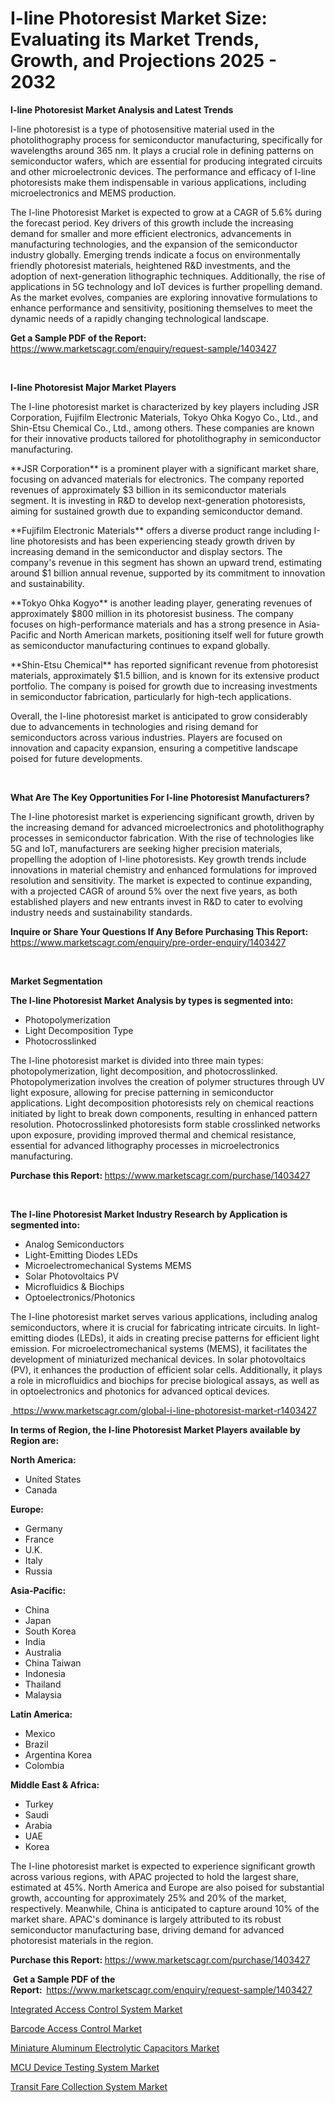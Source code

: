 <p><h1>I-line Photoresist Market Size: Evaluating its Market Trends, Growth, and Projections 2025 - 2032</h1></p><p><strong>I-line Photoresist Market Analysis and Latest Trends</strong></p>
<p><p>I-line photoresist is a type of photosensitive material used in the photolithography process for semiconductor manufacturing, specifically for wavelengths around 365 nm. It plays a crucial role in defining patterns on semiconductor wafers, which are essential for producing integrated circuits and other microelectronic devices. The performance and efficacy of I-line photoresists make them indispensable in various applications, including microelectronics and MEMS production.</p><p>The I-line Photoresist Market is expected to grow at a CAGR of 5.6% during the forecast period. Key drivers of this growth include the increasing demand for smaller and more efficient electronics, advancements in manufacturing technologies, and the expansion of the semiconductor industry globally. Emerging trends indicate a focus on environmentally friendly photoresist materials, heightened R&D investments, and the adoption of next-generation lithographic techniques. Additionally, the rise of applications in 5G technology and IoT devices is further propelling demand. As the market evolves, companies are exploring innovative formulations to enhance performance and sensitivity, positioning themselves to meet the dynamic needs of a rapidly changing technological landscape.</p></p>
<p><strong>Get a Sample PDF of the Report:&nbsp;</strong> <a href="https://www.marketscagr.com/enquiry/request-sample/1403427?utm_campaign=1848&utm_medium=2&utm_source=Github&utm_content=ia&utm_term=28032025&utm_id=i-line-photoresist">https://www.marketscagr.com/enquiry/request-sample/1403427</a></p>
<p>&nbsp;</p>
<p><strong>I-line Photoresist Major Market Players</strong></p>
<p><p>The I-line photoresist market is characterized by key players including JSR Corporation, Fujifilm Electronic Materials, Tokyo Ohka Kogyo Co., Ltd., and Shin-Etsu Chemical Co., Ltd., among others. These companies are known for their innovative products tailored for photolithography in semiconductor manufacturing.</p><p>**JSR Corporation** is a prominent player with a significant market share, focusing on advanced materials for electronics. The company reported revenues of approximately $3 billion in its semiconductor materials segment. It is investing in R&D to develop next-generation photoresists, aiming for sustained growth due to expanding semiconductor demand.</p><p>**Fujifilm Electronic Materials** offers a diverse product range including I-line photoresists and has been experiencing steady growth driven by increasing demand in the semiconductor and display sectors. The company's revenue in this segment has shown an upward trend, estimating around $1 billion annual revenue, supported by its commitment to innovation and sustainability.</p><p>**Tokyo Ohka Kogyo** is another leading player, generating revenues of approximately $800 million in its photoresist business. The company focuses on high-performance materials and has a strong presence in Asia-Pacific and North American markets, positioning itself well for future growth as semiconductor manufacturing continues to expand globally.</p><p>**Shin-Etsu Chemical** has reported significant revenue from photoresist materials, approximately $1.5 billion, and is known for its extensive product portfolio. The company is poised for growth due to increasing investments in semiconductor fabrication, particularly for high-tech applications.</p><p>Overall, the I-line photoresist market is anticipated to grow considerably due to advancements in technologies and rising demand for semiconductors across various industries. Players are focused on innovation and capacity expansion, ensuring a competitive landscape poised for future developments.</p></p>
<p>&nbsp;</p>
<p><strong>What Are The Key Opportunities For I-line Photoresist Manufacturers?</strong></p>
<p><p>The I-line photoresist market is experiencing significant growth, driven by the increasing demand for advanced microelectronics and photolithography processes in semiconductor fabrication. With the rise of technologies like 5G and IoT, manufacturers are seeking higher precision materials, propelling the adoption of I-line photoresists. Key growth trends include innovations in material chemistry and enhanced formulations for improved resolution and sensitivity. The market is expected to continue expanding, with a projected CAGR of around 5% over the next five years, as both established players and new entrants invest in R&D to cater to evolving industry needs and sustainability standards.</p></p>
<p><strong>Inquire or Share Your Questions If Any Before Purchasing This Report:</strong> <a href="https://www.marketscagr.com/enquiry/pre-order-enquiry/1403427?utm_campaign=1848&utm_medium=2&utm_source=Github&utm_content=ia&utm_term=28032025&utm_id=i-line-photoresist">https://www.marketscagr.com/enquiry/pre-order-enquiry/1403427</a></p>
<p>&nbsp;</p>
<p><strong>Market Segmentation</strong></p>
<p><strong>The I-line Photoresist Market Analysis by types is segmented into:</strong></p>
<p><ul><li>Photopolymerization</li><li>Light Decomposition Type</li><li>Photocrosslinked</li></ul></p>
<p><p>The I-line photoresist market is divided into three main types: photopolymerization, light decomposition, and photocrosslinked. Photopolymerization involves the creation of polymer structures through UV light exposure, allowing for precise patterning in semiconductor applications. Light decomposition photoresists rely on chemical reactions initiated by light to break down components, resulting in enhanced pattern resolution. Photocrosslinked photoresists form stable crosslinked networks upon exposure, providing improved thermal and chemical resistance, essential for advanced lithography processes in microelectronics manufacturing.</p></p>
<p><strong>Purchase this Report:&nbsp;</strong><a href="https://www.marketscagr.com/purchase/1403427?utm_campaign=1848&utm_medium=2&utm_source=Github&utm_content=ia&utm_term=28032025&utm_id=i-line-photoresist">https://www.marketscagr.com/purchase/1403427</a></p>
<p>&nbsp;</p>
<p><strong>The I-line Photoresist Market Industry Research by Application is segmented into:</strong></p>
<p><ul><li>Analog Semiconductors</li><li>Light-Emitting Diodes LEDs</li><li>Microelectromechanical Systems MEMS</li><li>Solar Photovoltaics PV</li><li>Microfluidics & Biochips</li><li>Optoelectronics/Photonics</li></ul></p>
<p><p>The I-line photoresist market serves various applications, including analog semiconductors, where it is crucial for fabricating intricate circuits. In light-emitting diodes (LEDs), it aids in creating precise patterns for efficient light emission. For microelectromechanical systems (MEMS), it facilitates the development of miniaturized mechanical devices. In solar photovoltaics (PV), it enhances the production of efficient solar cells. Additionally, it plays a role in microfluidics and biochips for precise biological assays, as well as in optoelectronics and photonics for advanced optical devices.</p></p>
<p><a href="https://www.marketscagr.com/global-i-line-photoresist-market-r1403427?utm_campaign=1848&utm_medium=2&utm_source=Github&utm_content=ia&utm_term=28032025&utm_id=i-line-photoresist">&nbsp;https://www.marketscagr.com/global-i-line-photoresist-market-r1403427</a></p>
<p><strong>In terms of Region, the I-line Photoresist Market Players available by Region are:</strong></p>
<p>
    <p> <strong> North America: </strong>
        <ul>
            <li>United States</li>
            <li>Canada</li>
        </ul>
        </p> 
    <p> <strong> Europe: </strong>
        <ul>
            <li>Germany</li>
            <li>France</li>
            <li>U.K.</li>
            <li>Italy</li>
            <li>Russia</li>
        </ul>
        </p> 
    <p> <strong> Asia-Pacific: </strong>
        <ul>
            <li>China</li>
            <li>Japan</li>
            <li>South Korea</li>
            <li>India</li>
            <li>Australia</li>
            <li>China Taiwan</li>
            <li>Indonesia</li>
            <li>Thailand</li>
            <li>Malaysia</li>
        </ul>
        </p> 
    <p> <strong> Latin America: </strong>
        <ul>
            <li>Mexico</li>
            <li>Brazil</li>
            <li>Argentina Korea</li>
            <li>Colombia</li>
        </ul>
        </p> 
    <p> <strong> Middle East & Africa: </strong>
        <ul>
            <li>Turkey</li>
            <li>Saudi</li>
            <li>Arabia</li>
            <li>UAE</li>
            <li>Korea</li>
        </ul>
    </p>
    </p>
<p><p>The I-line photoresist market is expected to experience significant growth across various regions, with APAC projected to hold the largest share, estimated at 45%. North America and Europe are also poised for substantial growth, accounting for approximately 25% and 20% of the market, respectively. Meanwhile, China is anticipated to capture around 10% of the market share. APAC's dominance is largely attributed to its robust semiconductor manufacturing base, driving demand for advanced photoresist materials in the region.</p></p>
<p><strong>Purchase this Report: </strong><a href="https://www.marketscagr.com/purchase/1403427?utm_campaign=1848&utm_medium=2&utm_source=Github&utm_content=ia&utm_term=28032025&utm_id=i-line-photoresist">https://www.marketscagr.com/purchase/1403427</a></p>
<p>&nbsp;<strong>Get a Sample PDF of the Report:&nbsp;&nbsp;</strong><a href="https://www.marketscagr.com/enquiry/request-sample/1403427?utm_campaign=1848&utm_medium=2&utm_source=Github&utm_content=ia&utm_term=28032025&utm_id=i-line-photoresist">https://www.marketscagr.com/enquiry/request-sample/1403427</a></p>
<p><strong></strong></p>
<p><p><a href="https://github.com/norbyboyse4d/Market-Research-Report-List-1/blob/main/integrated-access-control-system-market.md?utm_campaign=1848&utm_medium=2&utm_source=Github&utm_content=ia&utm_term=28032025&utm_id=i-line-photoresist">Integrated Access Control System Market</a></p><p><a href="https://github.com/matotwipff14/Market-Research-Report-List-1/blob/main/barcode-access-control-market.md?utm_campaign=1848&utm_medium=2&utm_source=Github&utm_content=ia&utm_term=28032025&utm_id=i-line-photoresist">Barcode Access Control Market</a></p><p><a href="https://github.com/marloy8/Market-Research-Report-List-7/blob/main/miniature-aluminum-electrolytic-capacitors-market.md?utm_campaign=1848&utm_medium=2&utm_source=Github&utm_content=ia&utm_term=28032025&utm_id=i-line-photoresist">Miniature Aluminum Electrolytic Capacitors Market</a></p><p><a href="https://github.com/WillieWoodard/Market-Research-Report-List-7/blob/main/mcu-device-testing-system-market.md?utm_campaign=1848&utm_medium=2&utm_source=Github&utm_content=ia&utm_term=28032025&utm_id=i-line-photoresist">MCU Device Testing System Market</a></p><p><a href="https://github.com/leolamarnal9/Market-Research-Report-List-1/blob/main/transit-fare-collection-system-market.md?utm_campaign=1848&utm_medium=2&utm_source=Github&utm_content=ia&utm_term=28032025&utm_id=i-line-photoresist">Transit Fare Collection System Market</a></p></p>